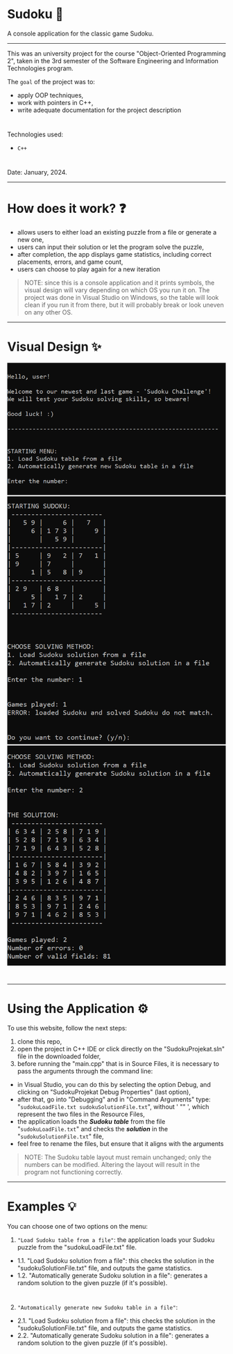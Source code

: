 # Sudoku 🔢

A console application for the classic game Sudoku.

---

This was an university project for the course "Object-Oriented Programming 2", taken in the 3rd semester of the Software Engineering and Information Technologies program.

The ``goal`` of the project was to:
- apply OOP techniques,
- work with pointers in C++,
- write adequate documentation for the project description

#
Technologies used: 
- ``C++``
#
Date: January, 2024.

---

# How does it work? ❓
- allows users to either load an existing puzzle from a file or generate a new one,
- users can input their solution or let the program solve the puzzle,
- after completion, the app displays game statistics, including correct placements, errors, and game count,
- users can choose to play again for a new iteration

> NOTE: since this is a console application and it prints symbols, the visual design will vary depending on which OS you run it on. The project was done in Visual Studio on Windows, so the table will look clean if you run it from there, but it will probably break or look uneven on any other OS.

---

# Visual Design ✨
![Screenshot](screenshot1.png)
![Screenshot](screenshot2.png)
![Screenshot](screenshot3.png)
# 

---

# Using the Application ⚙️

To use this website, follow the next steps:
1) clone this repo,
2) open the project in C++ IDE or click directly on the "SudokuProjekat.sln" file in the downloaded folder,
3) before running the "main.cpp" that is in Source Files, it is necessary to pass the arguments through the command line:
- in Visual Studio, you can do this by selecting the option Debug, and clicking on "SudokuProjekat Debug Properties" (last option),
- after that, go into "Debugging" and in "Command Arguments" type: "``sudokuLoadFile.txt sudokuSolutionFile.txt``", without ' "" ', which represent the two files in the Resource Files,
- the application loads the **_Sudoku_** **_table_** from the file "``sudokuLoadFile.txt``" and checks the **_solution_** in the "``sudokuSolutionFile.txt``" file,
- feel free to rename the files, but ensure that it aligns with the arguments

> NOTE: The Sudoku table layout must remain unchanged; only the numbers can be modified. Altering the layout will result in the program not functioning correctly.

---

# Examples 💡

You can choose one of two options on the menu:
1. ``"Load Sudoku table from a file"``: the application loads your Sudoku puzzle from the "sudokuLoadFile.txt" file.
- 1.1. "Load Sudoku solution from a file": this checks the solution in the "sudokuSolutionFile.txt" file, and outputs the game statistics.
- 1.2. "Automatically generate Sudoku solution in a file": generates a random solution to the given puzzle (if it's possible).
# 
2. ``"Automatically generate new Sudoku table in a file"``:
- 2.1. "Load Sudoku solution from a file": this checks the solution in the "sudokuSolutionFile.txt" file, and outputs the game statistics.
- 2.2. "Automatically generate Sudoku solution in a file": generates a random solution to the given puzzle (if it's possible).
